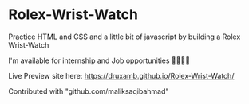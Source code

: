 # Rolex-Wrist-Watch
Practice HTML and CSS and a little bit of javascript by building a Rolex Wrist-Watch

I'm available for internship and Job opportunities 👩‍💻👨‍💻

Live Preview site here: https://druxamb.github.io/Rolex-Wrist-Watch/

Contributed with "github.com/maliksaqibahmad"
